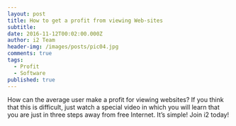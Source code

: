 ```yaml
---
layout: post
title: How to get a profit from viewing Web-sites
subtitle: 
date: 2016-11-12T00:02:00.000Z
author: i2 Team
header-img: /images/posts/pic04.jpg
comments: true
tags:
  - Profit
  - Software
published: true
---
```

How can the average user make a profit for viewing websites? If you think that this is difficult, just watch a special video in which you will learn that you are just in three steps away from free Internet. It’s simple! Join i2 today!

